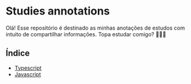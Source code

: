 # Studies annotations
Olá! Esse repositório é destinado as minhas anotações de estudos com intuito de compartilhar informações. Topa estudar comigo? 👩🏽‍💻

## Índice
* [Typescript](https://github.com/letfr/studies-annotations/tree/master/Typescript)
* [Javascript](https://github.com/letfr/studies-annotations/tree/master/Javascript)
